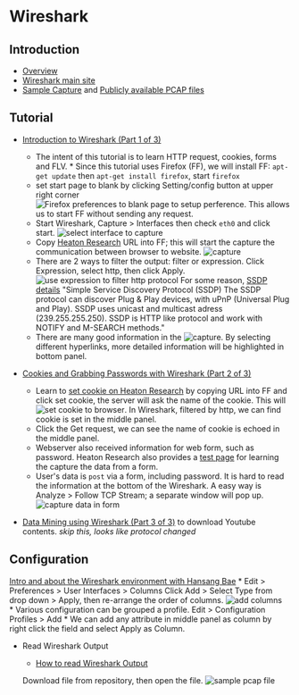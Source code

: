 # Wireshark

## Introduction
* [Overview](http://wiresharkdownloads.riverbed.com/video/wireshark/introduction-to-wireshark/)
* [Wireshark main site](https://www.wireshark.org/)
* [Sample Capture](https://wiki.wireshark.org/SampleCaptures) and [Publicly available PCAP files](http://www.netresec.com/?page=PcapFiles)

## Tutorial
* [Introduction to Wireshark (Part 1 of 3)](https://www.youtube.com/watch?v=NHLTa29iovU)
	* The intent of this tutorial is to learn HTTP request, cookies, forms and FLV. 	* Since this tutorial uses Firefox (FF), we will install FF: `apt-get update` then `apt-get install firefox`, start `firefox` 
	* set start page to blank by clicking Setting/config button at upper right corner  
![Firefox preferences to blank page](http://note.io/1C8IiQS) to setup perference. 
This allows us to start FF without sending any request.
	* Start Wireshark, Capture > Interfaces then check `eth0` and click start.
	![select interface to capture](http://note.io/1B6xOKy)
	* Copy [Heaton Research](http://www.httprecipes.com) URL into FF; this will start the capture the communication between browser to website. 
	![capture](http://note.io/1F0ywiE)
	* There are 2 ways to filter the output: filter or expression. Click Expression, select http, then click Apply. ![use expression to filter http protocol](http://note.io/1KZOT43)
	For some reason, [SSDP details](https://wiki.wireshark.org/SSDP) "Simple Service Discovery Protocol (SSDP) The SSDP protocol can discover Plug & Play devices, with uPnP (Universal Plug and Play). SSDP uses unicast and multicast adress (239.255.255.250). SSDP is HTTP like protocol and work with NOTIFY and M-SEARCH methods." 
	* There are many good information in the ![capture](http://note.io/1KZT9AG). By selecting different hyperlinks, more detailed information will be highlighted in bottom panel.

* [Cookies and Grabbing Passwords with Wireshark (Part 2 of 3)](https://www.youtube.com/watch?v=7ezGTP99xSw) 
	* Learn to [set cookie on Heaton Research](http://www.httprecipes.com/1/2/cookies.php) by copying URL into FF and click set cookie, the server will ask the name of the cookie. This will ![set cookie to browser](http://note.io/1EdtHkt). In Wireshark, filtered by http, we can find cookie is set in the middle panel. 
	* Click the Get request, we can see the name of cookie is echoed in the middle panel. 
	* Webserver also received information for web form, such as password. Heaton Research also provides a [test page](http://www.httprecipes.com/1/2/forms.php) for learning the capture the data from a form.  
	* User's data is `post` via a form, including password. It is hard to read the information at the bottom of the Wireshark. A easy way is Analyze > Follow TCP Stream; a separate window will pop up. ![capture data in form](http://note.io/1NNcSlW) 
	
* [Data Mining using Wireshark (Part 3 of 3)](https://www.youtube.com/watch?v=2R1DRnu5CxQ) to download Youtube contents. *skip this, looks like protocol changed*

## Configuration
[Intro and about the Wireshark environment with Hansang Bae](https://www.youtube.com/watch?v=U0QABcTD-xc)
	* Edit > Preferences > User Interfaces > Columns
	Click Add > Select Type from drop down > Apply, then re-arrange the order of columns.
	![add columns](http://note.io/1x0sldk)	
	* Various configuration can be grouped a profile. 
	Edit > Configuration Profiles > Add
	* We can add any attribute in middle panel as column by right click the field and select Apply as Column.

* Read Wireshark Output
	* [How to read Wireshark Output](https://www.youtube.com/watch?v=-aTGL4M0db4)

	Download file from repository, then open the file. 
	![sample pcap file](http://note.io/1MwJQ8w)

